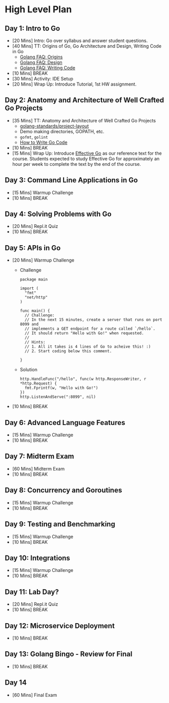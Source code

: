 # High Level Plan

## Day 1: Intro to Go

* [20 Mins] Intro: Go over syllabus and answer student questions.
* [40 Mins] TT: Origins of Go, Go Architecture and Design, Writing Code in Go
  * [Golang FAQ: Origins](https://golang.org/doc/faq#Origins)
  * [Golang FAQ: Design](https://golang.org/doc/faq#Design)
  * [Golang FAQ: Writing Code](https://golang.org/doc/faq#Writing_Code)
* [10 Mins] BREAK
* [30 Mins] Activity: IDE Setup
* [20 Mins] Wrap Up: Introduce Tutorial, 1st HW assignment.

## Day 2: Anatomy and Architecture of Well Crafted Go Projects

* [35 Mins] TT: Anatomy and Architecture of Well Crafted Go Projects
  * [golang-standards/project-layout](https://github.com/golang-standards/project-layout)
  * Demo making directories, GOPATH, etc.
  * `gofmt`, `golint`
  * [How to Write Go Code](https://golang.org/doc/code.html)
* [10 Mins] BREAK
* [15 Mins] Wrap Up: Introduce [Effective Go](https://golang.org/doc/effective_go.html) as our reference text for the course. Students expected to study Effective Go for approximately an hour per week to complete the text by the end of the course.

## Day 3: Command Line Applications in Go

* [15 Mins] Warmup Challenge
* [10 Mins] BREAK

## Day 4: Solving Problems with Go

* [20 Mins] Repl.it Quiz
* [10 Mins] BREAK

## Day 5: APIs in Go

* [20 Mins] Warmup Challenge

  * Challenge

    ```golang
    package main

    import (
      "fmt"
      "net/http"
    )

    func main() {
      // Challenge:
      // In the next 15 minutes, create a server that runs on port 8099 and
      // implements a GET endpoint for a route called `/hello`.
      // It should return "Hello with Go!" when requested.
      //
      // Hints:
      // 1. All it takes is 4 lines of Go to acheive this! :)
      // 2. Start coding below this comment.

    }
    ```

  * Solution

    ```golang
    http.HandleFunc("/hello", func(w http.ResponseWriter, r *http.Request) {
      fmt.Fprintf(w, "Hello with Go!")
    })
    http.ListenAndServe(":8099", nil)
    ```
* [10 Mins] BREAK

## Day 6: Advanced Language Features

* [15 Mins] Warmup Challenge
* [10 Mins] BREAK

## Day 7: Midterm Exam

* [60 Mins] Midterm Exam
* [10 Mins] BREAK

## Day 8: Concurrency and Goroutines

* [15 Mins] Warmup Challenge
* [10 Mins] BREAK

## Day 9: Testing and Benchmarking

* [15 Mins] Warmup Challenge
* [10 Mins] BREAK

## Day 10: Integrations

* [15 Mins] Warmup Challenge
* [10 Mins] BREAK

## Day 11: Lab Day?

* [20 Mins] Repl.it Quiz
* [10 Mins] BREAK

## Day 12: Microservice Deployment

* [10 Mins] BREAK

## Day 13: Golang Bingo - Review for Final

* [10 Mins] BREAK

## Day 14

* [60 Mins] Final Exam
